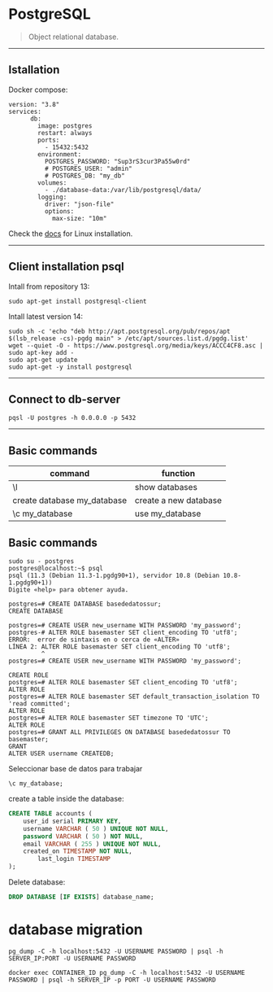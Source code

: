 # PostgreSQL
> Object relational database.

***
## Istallation

Docker compose:
```
version: "3.8"
services:
      db:
        image: postgres
        restart: always
        ports: 
          - 15432:5432
        environment:
          POSTGRES_PASSWORD: "Sup3rS3cur3Pa55w0rd"
          # POSTGRES_USER: "admin"
          # POSTGRES_DB: "my_db"
        volumes:
          - ./database-data:/var/lib/postgresql/data/
        logging:
          driver: "json-file"
          options:
            max-size: "10m"
```

Check the [docs](https://wiki.postgresql.org/wiki/Apt#Documentation) for Linux installation.

***
## Client installation psql

Intall from repository 13:

    sudo apt-get install postgresql-client

 Intall latest version 14:

    sudo sh -c 'echo "deb http://apt.postgresql.org/pub/repos/apt $(lsb_release -cs)-pgdg main" > /etc/apt/sources.list.d/pgdg.list'
    wget --quiet -O - https://www.postgresql.org/media/keys/ACCC4CF8.asc | sudo apt-key add -
    sudo apt-get update
    sudo apt-get -y install postgresql

***
## Connect to db-server

    pqsl -U postgres -h 0.0.0.0 -p 5432

***
## Basic commands

|  command                     |function                |
|---                           |---                     |
| \l                           | show databases         |
| create database my_database  | create a new database  |
| \c my_database               | use my_database        |




## Basic commands

    sudo su - postgres
    postgres@localhost:~$ psql
    psql (11.3 (Debian 11.3-1.pgdg90+1), servidor 10.8 (Debian 10.8-1.pgdg90+1))
    Digite «help» para obtener ayuda.

    postgres=# CREATE DATABASE basededatossur;
    CREATE DATABASE

    postgres=# CREATE USER new_username WITH PASSWORD 'my_password';
    postgres-# ALTER ROLE basemaster SET client_encoding TO 'utf8';
    ERROR:  error de sintaxis en o cerca de «ALTER»
    LÍNEA 2: ALTER ROLE basemaster SET client_encoding TO 'utf8';
             ^
    postgres=# CREATE USER new_username WITH PASSWORD 'my_password';

    CREATE ROLE
    postgres=# ALTER ROLE basemaster SET client_encoding TO 'utf8';
    ALTER ROLE
    postgres=# ALTER ROLE basemaster SET default_transaction_isolation TO 'read committed';
    ALTER ROLE
    postgres=# ALTER ROLE basemaster SET timezone TO 'UTC';
    ALTER ROLE
    postgres=# GRANT ALL PRIVILEGES ON DATABASE basededatossur TO basemaster;
    GRANT
    ALTER USER username CREATEDB;

Seleccionar base de datos para trabajar

```
\c my_database;
```

create a table inside the database:

```sql
CREATE TABLE accounts (
	user_id serial PRIMARY KEY,
	username VARCHAR ( 50 ) UNIQUE NOT NULL,
	password VARCHAR ( 50 ) NOT NULL,
	email VARCHAR ( 255 ) UNIQUE NOT NULL,
	created_on TIMESTAMP NOT NULL,
        last_login TIMESTAMP
);

```


Delete database:
```sql
DROP DATABASE [IF EXISTS] database_name;
```



# database migration

```
pg_dump -C -h localhost:5432 -U USERNAME PASSWORD | psql -h SERVER_IP:PORT -U USERNAME PASSWORD

docker exec CONTAINER_ID pg_dump -C -h localhost:5432 -U USERNAME PASSWORD | psql -h SERVER_IP -p PORT -U USERNAME PASSWORD
```